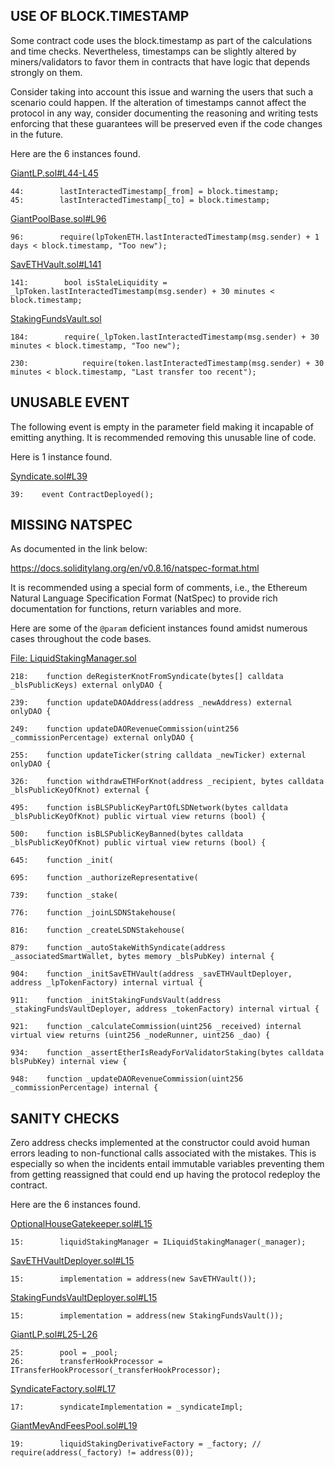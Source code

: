 ## USE OF BLOCK.TIMESTAMP
Some contract code uses the block.timestamp as part of the calculations and time checks. Nevertheless, timestamps can be slightly altered by miners/validators to favor them in contracts that have logic that depends strongly on them.

Consider taking into account this issue and warning the users that such a scenario could happen. If the alteration of timestamps cannot affect the protocol in any way, consider documenting the reasoning and writing tests enforcing that these guarantees will be preserved even if the code changes in the future.

Here are the 6 instances found.

[GiantLP.sol#L44-L45](https://github.com/code-423n4/2022-11-stakehouse/blob/main/contracts/liquid-staking/GiantLP.sol#L44-L45)

```
44:        lastInteractedTimestamp[_from] = block.timestamp;
45:        lastInteractedTimestamp[_to] = block.timestamp;
```
[GiantPoolBase.sol#L96](https://github.com/code-423n4/2022-11-stakehouse/blob/main/contracts/liquid-staking/GiantPoolBase.sol#L96)

```
96:        require(lpTokenETH.lastInteractedTimestamp(msg.sender) + 1 days < block.timestamp, "Too new");
```
[SavETHVault.sol#L141](https://github.com/code-423n4/2022-11-stakehouse/blob/main/contracts/liquid-staking/SavETHVault.sol#L141)

```
141:        bool isStaleLiquidity = _lpToken.lastInteractedTimestamp(msg.sender) + 30 minutes < block.timestamp;
```
[StakingFundsVault.sol](https://github.com/code-423n4/2022-11-stakehouse/blob/main/contracts/liquid-staking/StakingFundsVault.sol)

```
184:        require(_lpToken.lastInteractedTimestamp(msg.sender) + 30 minutes < block.timestamp, "Too new");

230:            require(token.lastInteractedTimestamp(msg.sender) + 30 minutes < block.timestamp, "Last transfer too recent");
```
## UNUSABLE EVENT
The following event is empty in the parameter field making it incapable of emitting anything. It is recommended removing this unusable line of code.

Here is 1 instance found.

[Syndicate.sol#L39](https://github.com/code-423n4/2022-11-stakehouse/blob/main/contracts/syndicate/Syndicate.sol#L39)

```
39:    event ContractDeployed();
```
## MISSING NATSPEC
As documented in the link below:

https://docs.soliditylang.org/en/v0.8.16/natspec-format.html

It is recommended using a special form of comments, i.e., the Ethereum Natural Language Specification Format (NatSpec) to provide rich documentation for functions, return variables and more. 

Here are some of the `@param` deficient instances found amidst numerous cases throughout the code bases.

[File: LiquidStakingManager.sol](https://github.com/code-423n4/2022-11-stakehouse/blob/main/contracts/liquid-staking/LiquidStakingManager.sol)

```
218:    function deRegisterKnotFromSyndicate(bytes[] calldata _blsPublicKeys) external onlyDAO {

239:    function updateDAOAddress(address _newAddress) external onlyDAO {

249:    function updateDAORevenueCommission(uint256 _commissionPercentage) external onlyDAO {

255:    function updateTicker(string calldata _newTicker) external onlyDAO {

326:    function withdrawETHForKnot(address _recipient, bytes calldata _blsPublicKeyOfKnot) external {

495:    function isBLSPublicKeyPartOfLSDNetwork(bytes calldata _blsPublicKeyOfKnot) public virtual view returns (bool) {

500:    function isBLSPublicKeyBanned(bytes calldata _blsPublicKeyOfKnot) public virtual view returns (bool) {

645:    function _init(

695:    function _authorizeRepresentative(

739:    function _stake(

776:    function _joinLSDNStakehouse(

816:    function _createLSDNStakehouse(

879:    function _autoStakeWithSyndicate(address _associatedSmartWallet, bytes memory _blsPubKey) internal {

904:    function _initSavETHVault(address _savETHVaultDeployer, address _lpTokenFactory) internal virtual {

911:    function _initStakingFundsVault(address _stakingFundsVaultDeployer, address _tokenFactory) internal virtual {

921:    function _calculateCommission(uint256 _received) internal virtual view returns (uint256 _nodeRunner, uint256 _dao) {

934:    function _assertEtherIsReadyForValidatorStaking(bytes calldata blsPubKey) internal view {

948:    function _updateDAORevenueCommission(uint256 _commissionPercentage) internal {
```
## SANITY CHECKS
Zero address checks implemented at the constructor could avoid human errors leading to non-functional calls associated with the mistakes. This is especially so when the incidents entail immutable variables preventing them from getting reassigned that could end up having the protocol redeploy the contract.

Here are the 6 instances found.

[OptionalHouseGatekeeper.sol#L15](https://github.com/code-423n4/2022-11-stakehouse/blob/main/contracts/liquid-staking/OptionalHouseGatekeeper.sol#L15)

```
15:        liquidStakingManager = ILiquidStakingManager(_manager);
```
[SavETHVaultDeployer.sol#L15](https://github.com/code-423n4/2022-11-stakehouse/blob/main/contracts/liquid-staking/SavETHVaultDeployer.sol#L15)

```
15:        implementation = address(new SavETHVault());
```
[StakingFundsVaultDeployer.sol#L15](https://github.com/code-423n4/2022-11-stakehouse/blob/main/contracts/liquid-staking/StakingFundsVaultDeployer.sol#L15)

```
15:        implementation = address(new StakingFundsVault());
```
[GiantLP.sol#L25-L26](https://github.com/code-423n4/2022-11-stakehouse/blob/main/contracts/liquid-staking/GiantLP.sol#L25-L26)

```
25:        pool = _pool;
26:        transferHookProcessor = ITransferHookProcessor(_transferHookProcessor); 
```
[SyndicateFactory.sol#L17](https://github.com/code-423n4/2022-11-stakehouse/blob/main/contracts/syndicate/SyndicateFactory.sol#L17)

```
17:        syndicateImplementation = _syndicateImpl;
```
[GiantMevAndFeesPool.sol#L19](https://github.com/code-423n4/2022-11-stakehouse/blob/main/contracts/liquid-staking/GiantMevAndFeesPool.sol#L19)

```
19:        liquidStakingDerivativeFactory = _factory; // require(address(_factory) != address(0));
```